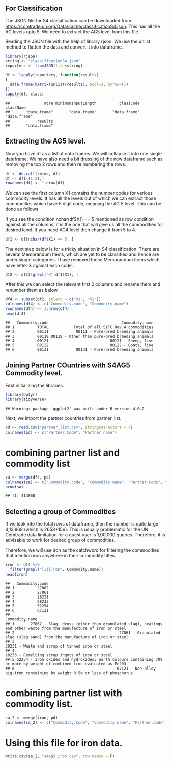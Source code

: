 For Classification
------------------

The JSON file for S4 classification can be downloaded from
<a href="https://comtrade.un.org/Data/cache/classificationS4.json" class="uri">https://comtrade.un.org/Data/cache/classificationS4.json</a>.
This has all the AG levels upto 5. We need to extract the AG5 level from
this file.

Reading the JSON file with the help of library rjson. We use the unlist
method to flatten the data and convert it into dataframe.

``` r
library(rjson)
string <- "classificationS4.json"
reporters <- fromJSON(file=string)

df <- lapply(reporters, function(results)
{
  data.frame(matrix(unlist(results), ncol=3, byrow=T))
})
sapply(df, class)
```

    ##               more minimumInputLength          classCode          className 
    ##       "data.frame"       "data.frame"       "data.frame"       "data.frame" 
    ##            results 
    ##       "data.frame"

Extracting the AG5 level.
-------------------------

Now you have df as a list of data frames. We will collapse it into one
single dataframe. We have also need a bit dressing of the new dataframe
such as removing the top 2 rows and then re numbering the rows.

``` r
df <- do.call(rbind, df)
df <- df[-(1:2),] 
rownames(df) <- 1:nrow(df)
```

We can see the first column X1 contains the number codes for various
commodity levels. It has all the levels out of which we can extract
those commodities which have 5 digit code, meaning the AG 5 level. This
can be done as follows.

If you see the condition nchar(df$X1) == 5 mentioned as row condition
against all the columns, it is the one that will give us all the
commodities for desired level. If you need AG4 level then change it from
5 to 4.

``` r
df1 <- df[nchar(df$X1) == 5, ]
```

The next step below is for a tricky situation in S4 classification.
There are several Memorandum Items, which are yet to be classified and
hence are under single categories. I have removed these Memorandum Items
which have letter X against each code.

``` r
df2 <- df1[!grepl("X",df1$X1), ]
```

After this we can select the relevant first 2 columns and rename them
and renumber them as below.

``` r
df4 <- subset(df2, select = c("X1", "X2"))
colnames(df4) <- c("Commodity.code", "Commodity.name")
rownames(df4) <- 1:nrow(df4)
head(df4)
```

    ##   Commodity.code                                Commodity.name
    ## 1          TOTAL           Total of all SITC Rev.4 commodities
    ## 2          00111            00111 - Pure-bred breeding animals
    ## 3          00119 00119 - Other than pure-bred breeding animals
    ## 4          00121                           00121 - Sheep, live
    ## 5          00122                           00122 - Goats, live
    ## 6          00131            00131 - Pure-bred breeding animals

Joining Partner COuntries with S4AG5 Commodity level.
-----------------------------------------------------

First initializing the libraries.

``` r
library(dplyr)
library(tidyverse)
```

    ## Warning: package 'ggplot2' was built under R version 4.0.2

Next, we import the partner countries from partner\_list.

``` r
pd <- read.csv("partner_list.csv", stringsAsFactors = F)
colnames(pd) <- c("Partner.Code", "Partner.name")
```

combining partner list and commodity list
=========================================

``` r
sa <- merge(df4, pd)
colnames(sa) <- c("Commodity.code", "Commodity.name", "Partner.Code", "Partner.name")
nrow(sa)
```

    ## [1] 413868

Selecting a group of Commodities
--------------------------------

If we look into the total rows of dataframe, then the number is quite
large 4,13,868 (which is 2653\*156). This is usually problematic for the
UN Comtrade data limitation for a guest user is 1,00,000 queries.
Therefore, it is advisable to work for desired group of commodities.

Therefore, we will use iron as the catchword for filtering the
commodities that mention iron anywhere in their commodity titles.

``` r
iron <- df4 %>%
  filter(grepl("[I|i]ron", Commodity.name))
head(iron)
```

    ##   Commodity.code
    ## 1          27862
    ## 2          27861
    ## 3          28231
    ## 4          28233
    ## 5          52254
    ## 6          67121
    ##                                                                                                           Commodity.name
    ## 1       27862 - Slag, dross (other than granulated slag), scalings and other waste from the manufacture of iron or steel
    ## 2                                              27861 - Granulated slag (slag sand) from the manufacture of iron or steel
    ## 3                                                                        28231 - Waste and scrap of tinned iron or steel
    ## 4                                                                        28233 - Remelting scrap ingots of iron or steel
    ## 5 52254 - Iron oxides and hydroxides; earth colours containing 70% or more by weight of combined iron evaluated as Fe203
    ## 6                                             67121 - Non-alloy pig-iron containing by weight 0.5% or less of phosphorus

combining partner list with commodity list.
===========================================

``` r
sa_2 <- merge(iron, pd)
colnames(sa_2) <- c("Commodity.Code", "Commodity.name", "Partner.Code", "Partner.name")
```

Using this file for iron data.
==============================

``` r
write.csv(sa_2, "s4ag5_iron.csv", row.names = F)
```
